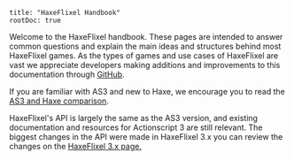 ```
title: "HaxeFlixel Handbook"
rootDoc: true
```

Welcome to the HaxeFlixel handbook. These pages are intended to answer common questions and explain the main ideas and structures behind most HaxeFlixel games.
As the types of games and use cases of HaxeFlixel are vast we appreciate developers making additions and improvements to this documentation through [GitHub](https://github.com/HaxeFlixel/flixel-docs).

If you are familiar with AS3 and new to Haxe, we encourage you to read the [AS3 and Haxe comparison](/documentation/as3-and-haxe-comparison).

HaxeFlixel's API is largely the same as the AS3 version, and existing documentation and resources for Actionscript 3 are still relevant.
The biggest changes in the API were made in HaxeFlixel 3.x you can review the changes on the [HaxeFlixel 3.x page.](/documentation/haxeflixel-3-x)